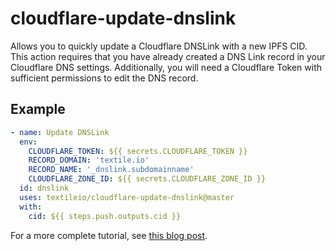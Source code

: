 # cloudflare-update-dnslink

Allows you to quickly update a Cloudflare DNSLink with a new IPFS CID. This action requires that you have already created a DNS Link record in your Cloudflare DNS settings. Additionally, you will need a Cloudflare Token with sufficient permissions to edit the DNS record.

## Example

```yml
- name: Update DNSLink
  env:
    CLOUDFLARE_TOKEN: ${{ secrets.CLOUDFLARE_TOKEN }}
    RECORD_DOMAIN: 'textile.io'
    RECORD_NAME: '_dnslink.subdomainname'
    CLOUDFLARE_ZONE_ID: ${{ secrets.CLOUDFLARE_ZONE_ID }}
  id: dnslink
  uses: textileio/cloudflare-update-dnslink@master
  with:
    cid: ${{ steps.push.outputs.cid }}
```

For a more complete tutorial, see [this blog post](https://blog.textile.io/ethden-using-ci-to-publish-your-webpage-using-ipfs-and-textile-buckets/).
